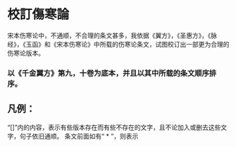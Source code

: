# 校訂傷寒論
宋本伤寒论中，不通顺，不合理的条文甚多，我依据《翼方》，《圣惠方》，《脉经》，《玉函》和《宋本伤寒论》中所载的伤寒论条文，试图校订出一部更为合理的伤寒论版本。

### 以《千金翼方》第九，十卷为底本，并且以其中所载的条文顺序排序。

## 凡例：
“[]”内的内容，表示有些版本存在而有些不存在的文字，且不论加入或删去这些文字，句子依旧通顺。
条文前面如有“ * ”，则表示
